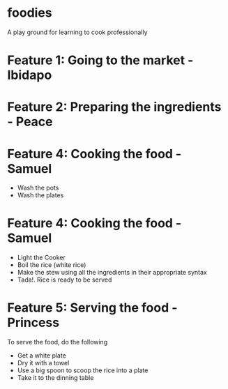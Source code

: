 # foodies
A play ground for learning to cook professionally

# Feature 1: Going to the market - Ibidapo

# Feature 2: Preparing the ingredients - Peace

# Feature 4: Cooking the food - Samuel
- Wash the pots
- Wash the plates

# Feature 4: Cooking the food - Samuel
- Light the Cooker
- Boil the rice (white rice)
- Make the stew using all the ingredients in their appropriate syntax
- Tada!. Rice is ready to be served

# Feature 5: Serving the food - Princess

To serve the food, do the following
- Get a white plate
- Dry it with a towel
- Use a big spoon to scoop the rice into a plate
- Take it to the dinning table
